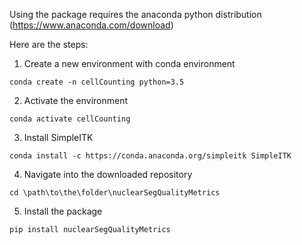 Using the package requires the anaconda python distribution (https://www.anaconda.com/download)

Here are the steps:

1. Create a new environment with conda environment

`conda create -n cellCounting python=3.5`

2. Activate the environment

`conda activate cellCounting`

3. Install SimpleITK

`conda install -c https://conda.anaconda.org/simpleitk SimpleITK`

4. Navigate into the downloaded repository

`cd \path\to\the\folder\nuclearSegQualityMetrics`

5. Install the package

`pip install nuclearSegQualityMetrics`